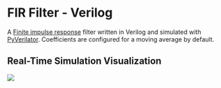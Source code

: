 # FIR Filter - Verilog

A [Finite impulse response](https://en.wikipedia.org/wiki/Finite_impulse_response) filter written in Verilog and simulated with [PyVerilator](https://github.com/csail-csg/pyverilator). Coefficients are configured for a moving average by default. 

## Real-Time Simulation Visualization

![](https://github.com/clancy-mitchell/verilog-fir-filter/blob/main/fir.gif)

